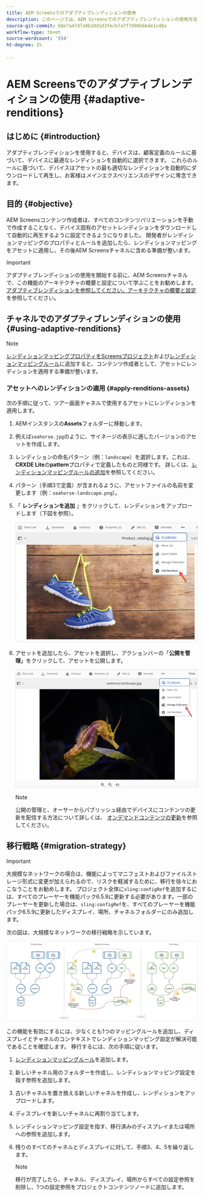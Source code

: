 ```yaml
---
title: AEM Screensでのアダプティブレンディションの使用
description: このページでは、AEM Screensでのアダプティブレンディションの使用方法について説明します。
source-git-commit: 68e7a47d7a9b10d1d3fecb7a7f7d96bbbde1c48a
workflow-type: tm+mt
source-wordcount: '554'
ht-degree: 1%

---
```



# AEM Screensでのアダプティブレンディションの使用 {#adaptive-renditions}

## はじめに {#introduction}

アダプティブレンディションを使用すると、デバイスは、顧客定義のルールに基づいて、デバイスに最適なレンディションを自動的に選択できます。 これらのルールに基づいて、デバイスはアセットの最も適切なレンディションを自動的にダウンロードして再生し、お客様は&#x200B;*メイン*&#x200B;エクスペリエンスのデザインに専念できます。

## 目的 {#objective}

AEM Screensコンテンツ作成者は、すべてのコンテンツバリエーションを手動で作成することなく、デバイス固有のアセットレンディションをダウンロードして自動的に再生するように設定できるようになりました。
開発者がレンディションマッピングのプロパティとルールを追加したら、レンディションマッピングをアセットに適用し、その後AEM Screensチャネルに含める準備が整います。

>[!IMPORTANT]
>アダプティブレンディションの使用を開始する前に、AEM Screensチャネルで、この機能のアーキテクチャの概要と設定について学ぶことをお勧めします。 [アダプティブレンディションを参照してください。アーキテクチャの概要と設定](/help/user-guide/adaptive-renditions.md)を参照してください。

## チャネルでのアダプティブレンディションの使用 {#using-adaptive-renditions}

>[!NOTE]
>[レンディションマッピングプロパティをScreensプロジェクト](/help/user-guide/adaptive-renditions.md#rendition-mapping-new)および[レンディションマッピングルール](/help/user-guide/adaptive-renditions.md#add-rendition-mapping-rules)に追加すると、コンテンツ作成者として、アセットにレンディションを適用する準備が整います。

### アセットへのレンディションの適用 {#apply-renditions-assets}

次の手順に従って、ツアー画面チャネルで使用するアセットにレンディションを適用します。

1. AEMインスタンスの&#x200B;**Assets**&#x200B;フォルダーに移動します。

1. 例えば`seahorse.jpg`のように、サイネージの表示に適したバージョンのアセットを作成します。

1. レンディションの命名パターン（例：`landscape`）を選択します。これは、**CRXDE Lite**&#x200B;の&#x200B;**pattern**&#x200B;プロパティで定義したものと同様です。 詳しくは、[レンディションマッピングルールの追加](/help/user-guide/adaptive-renditions.md#add-rendition-mapping-rules)を参照してください。

1. パターン（手順3で定義）が含まれるように、アセットファイルの名前を変更します（例：`seahorse-landscape.png`）。

1. 「 **レンディションを追加** 」をクリックして、レンディションをアップロードします（下図を参照）。

   ![画像](/help/user-guide/assets/adaptive-renditions/add-rendition.png)

1. アセットを追加したら、アセットを選択し、アクションバーの「**公開を管理**」をクリックして、アセットを公開します。

   ![画像](/help/user-guide/assets/adaptive-renditions/manage-pub-asset1.png)

   >[!NOTE]
   >公開の管理と、オーサーからパブリッシュ経由でデバイスにコンテンツの更新を配信する方法について詳しくは、 [オンデマンドコンテンツの更新](https://experienceleague.adobe.com/docs/experience-manager-screens/user-guide/authoring/content-updates/on-demand-content.html?lang=en)を参照してください。


## 移行戦略 {#migration-strategy}

>[!IMPORTANT]
>大規模なネットワークの場合は、機能によってマニフェストおよびファイルストレージ形式に変更が加えられるので、リスクを軽減するために、移行を徐々におこなうことをお勧めします。 プロジェクト全体に`sling:configRef`を追加するには、すべてのプレーヤーを機能パック6.5.9に更新する必要があります。一部のプレーヤーを更新した場合は、`sling:configRef`を、すべてのプレーヤーを機能パック6.5.9に更新したディスプレイ、場所、チャネルフォルダーにのみ追加します。

次の図は、大規模なネットワークの移行戦略を示しています。

![画像](/help/user-guide/assets/adaptive-renditions/migration-strategy1.png)

この機能を有効にするには、少なくとも1つのマッピングルールを追加し、ディスプレイとチャネルのコンテキストでレンディションマッピング設定が解決可能であることを確認します。 移行するには、次の手順に従います。

1. [レンディションマッピングルール](/help/user-guide/adaptive-renditions.md)を追加します。
1. 新しいチャネル用のフォルダーを作成し、レンディションマッピング設定を指す参照を追加します。
1. 古いチャネルを置き換える新しいチャネルを作成し、レンディションをアップロードします。
1. ディスプレイを新しいチャネルに再割り当てします。
1. レンディションマッピング設定を指す、移行済みのディスプレイまたは場所への参照を追加します。
1. 残りのすべてのチャネルとディスプレイに対して、手順3、4、5を繰り返します。

   >[!NOTE]
   >移行が完了したら、チャネル、ディスプレイ、場所からすべての設定参照を削除し、1つの設定参照をプロジェクトコンテンツノードに追加します。

